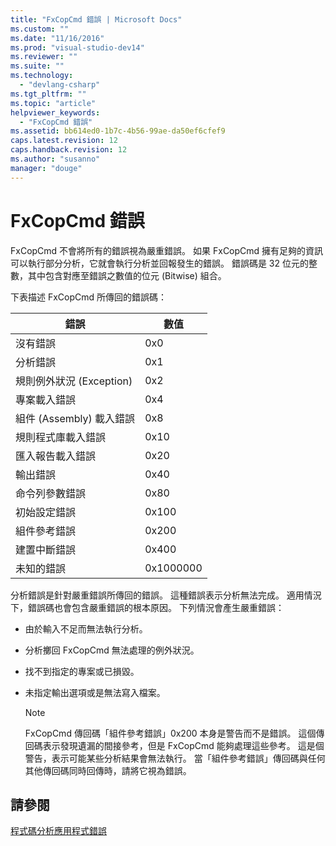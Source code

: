 ```yaml
---
title: "FxCopCmd 錯誤 | Microsoft Docs"
ms.custom: ""
ms.date: "11/16/2016"
ms.prod: "visual-studio-dev14"
ms.reviewer: ""
ms.suite: ""
ms.technology: 
  - "devlang-csharp"
ms.tgt_pltfrm: ""
ms.topic: "article"
helpviewer_keywords: 
  - "FxCopCmd 錯誤"
ms.assetid: bb614ed0-1b7c-4b56-99ae-da50ef6cfef9
caps.latest.revision: 12
caps.handback.revision: 12
ms.author: "susanno"
manager: "douge"
---
```

# FxCopCmd 錯誤
FxCopCmd 不會將所有的錯誤視為嚴重錯誤。  如果 FxCopCmd 擁有足夠的資訊可以執行部分分析，它就會執行分析並回報發生的錯誤。  錯誤碼是 32 位元的整數，其中包含對應至錯誤之數值的位元 \(Bitwise\) 組合。  
  
 下表描述 FxCopCmd 所傳回的錯誤碼：  
  
|錯誤|數值|  
|--------|--------|  
|沒有錯誤|0x0|  
|分析錯誤|0x1|  
|規則例外狀況 \(Exception\)|0x2|  
|專案載入錯誤|0x4|  
|組件 \(Assembly\) 載入錯誤|0x8|  
|規則程式庫載入錯誤|0x10|  
|匯入報告載入錯誤|0x20|  
|輸出錯誤|0x40|  
|命令列參數錯誤|0x80|  
|初始設定錯誤|0x100|  
|組件參考錯誤|0x200|  
|建置中斷錯誤|0x400|  
|未知的錯誤|0x1000000|  
  
 分析錯誤是針對嚴重錯誤所傳回的錯誤。  這種錯誤表示分析無法完成。  適用情況下，錯誤碼也會包含嚴重錯誤的根本原因。  下列情況會產生嚴重錯誤：  
  
-   由於輸入不足而無法執行分析。  
  
-   分析擲回 FxCopCmd 無法處理的例外狀況。  
  
-   找不到指定的專案或已損毀。  
  
-   未指定輸出選項或是無法寫入檔案。  
  
    > [!NOTE]
    >  FxCopCmd 傳回碼「組件參考錯誤」0x200 本身是警告而不是錯誤。  這個傳回碼表示發現遺漏的間接參考，但是 FxCopCmd 能夠處理這些參考。  這是個警告，表示可能某些分析結果會無法執行。  當「組件參考錯誤」傳回碼與任何其他傳回碼同時回傳時，請將它視為錯誤。  
  
## 請參閱  
 [程式碼分析應用程式錯誤](../Topic/Code%20Analysis%20Application%20Errors.md)